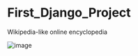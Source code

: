 # First_Django_Project
Wikipedia-like online encyclopedia 


![image](https://user-images.githubusercontent.com/71857060/225338396-b4da23c0-fad1-4b5a-bc74-36c34c7f836a.png)
